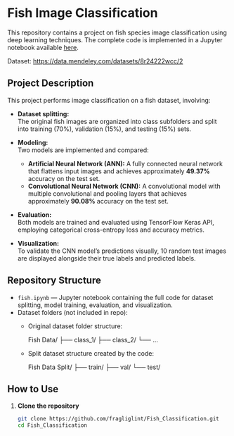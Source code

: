 # Fish Image Classification

This repository contains a project on fish species image classification using deep learning techniques. The complete code is implemented in a Jupyter notebook available [here](https://github.com/fragliglint/Fish_Classification/blob/main/fish.ipynb).


Dataset: https://data.mendeley.com/datasets/8r24222wcc/2

## Project Description

This project performs image classification on a fish dataset, involving:

- **Dataset splitting:**  
  The original fish images are organized into class subfolders and split into training (70%), validation (15%), and testing (15%) sets.

- **Modeling:**  
  Two models are implemented and compared:
  - **Artificial Neural Network (ANN):** A fully connected neural network that flattens input images and achieves approximately **49.37%** accuracy on the test set.
  - **Convolutional Neural Network (CNN):** A convolutional model with multiple convolutional and pooling layers that achieves approximately **90.08%** accuracy on the test set.

- **Evaluation:**  
  Both models are trained and evaluated using TensorFlow Keras API, employing categorical cross-entropy loss and accuracy metrics.

- **Visualization:**  
  To validate the CNN model’s predictions visually, 10 random test images are displayed alongside their true labels and predicted labels.



## Repository Structure

- `fish.ipynb` — Jupyter notebook containing the full code for dataset splitting, model training, evaluation, and visualization.
- Dataset folders (not included in repo):  
  - Original dataset folder structure:  

    Fish Data/
      ├── class_1/
      ├── class_2/
      └── ...
   
  - Split dataset structure created by the code:  
  
    Fish Data Split/
      ├── train/
      ├── val/
      └── test/
  



## How to Use

1. **Clone the repository**  
   ```bash
   git clone https://github.com/fragliglint/Fish_Classification.git
   cd Fish_Classification
